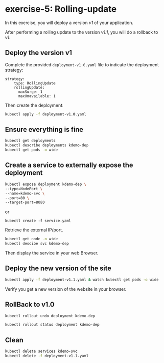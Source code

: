 # exercise-5: Rolling-update

In this exercise, you will deploy a version *v1* of your application.

After performing a rolling update to the version *v1.1*, you will do a rollback to *v1*.

## Deploy the version v1

Complete the provided `deployment-v1.0.yaml` file to indicate the deployment strategy:
```
strategy:
    type: RollingUpdate
    rollingUpdate:
      maxSurge: 1
      maxUnavailable: 1
```

Then create the deployment:
```sh
kubectl apply -f deployment-v1.0.yaml
```

## Ensure everything is fine

```sh
kubectl get deployments
kubectl describe deployments kdemo-dep
kubectl get pods -o wide
```

## Create a service to externally expose the deployment
```sh
kubectl expose deployment kdemo-dep \
--type=NodePort \
--name=kdemo-svc \
--port=80 \
--target-port=8080
```
or 
```
kubectl create -f service.yaml
```

Retrieve the external IP/port.
```sh
kubectl get node -o wide
kubectl descibe svc kdemo-dep
```

Then display the service in your web Browser.

## Deploy the new version of the site
```sh
kubectl apply -f deployment-v1.1.yaml & watch kubectl get pods -o wide
```

Verify you get a new version of the website in your browser.

## RollBack to v1.0
```sh
kubectl rollout undo deployment kdemo-dep

kubectl rollout status deployment kdemo-dep
```
## Clean

```sh
kubectl delete services kdemo-svc
kubectl delete -f deployment-v1.1.yaml
```
